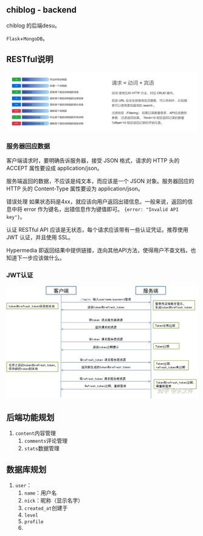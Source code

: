## chiblog - backend

chiblog 的后端desu。

`Flask`+`MongoDB`。

## RESTful说明

![image-20210418161749356](README.assets/image-20210418161749356.png)

### 服务器回应数据

客户端请求时，要明确告诉服务器，接受 JSON 格式，请求的 HTTP 头的 ACCEPT 属性要设成 application/json。

服务端返回的数据，不应该是纯文本，而应该是一个 JSON 对象。服务器回应的 HTTP 头的 Content-Type 属性要设为 application/json。

错误处理 如果状态码是4xx，就应该向用户返回出错信息。一般来说，返回的信息中将 error 作为键名，出错信息作为键值即可。 `{error: "Invalid API key"}`。

认证 RESTful API 应该是无状态，每个请求应该带有一些认证凭证。推荐使用 JWT 认证，并且使用 SSL。

Hypermedia 即返回结果中提供链接，连向其他API方法，使得用户不查文档，也知道下一步应该做什么。

### JWT认证

![preview](README.assets/v2-b034c3453cd2bb7177cfdbb4366a5e73_r.jpg)

## 后端功能规划

1. `content`内容管理
   1. `comments`评论管理
   2. `stats`数据管理

## 数据库规划

1. `user`：
   1. `name`：用户名
   2. `nick`：昵称（显示名字）
   3. `created_at`创建于
   4. `level`
   5. `profile`
   6. 